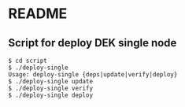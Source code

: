 README
======

## Script for deploy DEK single node

    $ cd script
    $ ./deploy-single
    Usage: deploy-single {deps|update|verify|deploy}
    $ ./deploy-single update
    $ ./deploy-single verify
    $ ./deploy-single deploy
